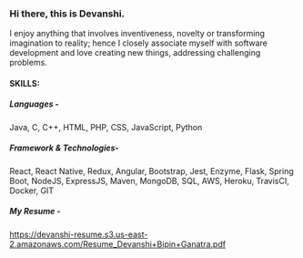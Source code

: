 
### Hi there, this is Devanshi.

I enjoy anything that involves inventiveness, novelty or transforming imagination to reality; 
hence I closely associate myself with software development and love creating new things, addressing challenging problems.

#### SKILLS:
##### Languages -
Java, C, C++, HTML, PHP, CSS, JavaScript, Python

##### Framework & Technologies-
React, React Native, Redux, Angular, Bootstrap, Jest, Enzyme, Flask, Spring Boot, NodeJS, ExpressJS, Maven, MongoDB, SQL, AWS, Heroku, TravisCI, Docker, GIT

##### My Resume -
https://devanshi-resume.s3.us-east-2.amazonaws.com/Resume_Devanshi+Bipin+Ganatra.pdf



